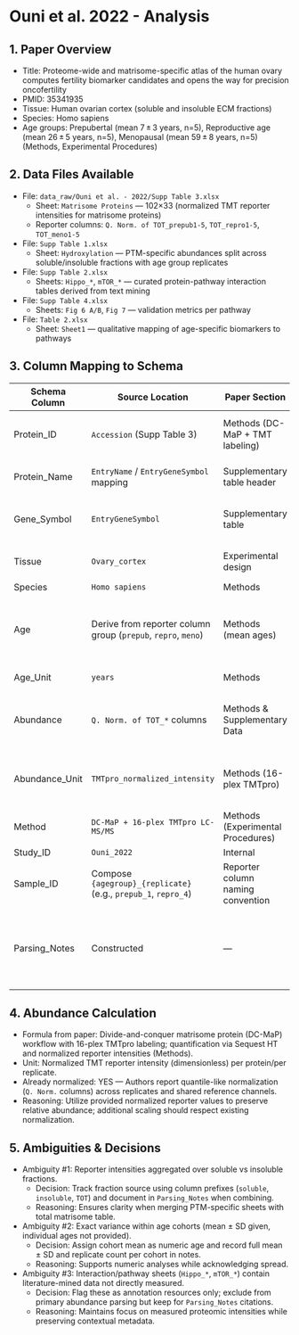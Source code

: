 # Ouni et al. 2022 - Analysis

## 1. Paper Overview
- Title: Proteome-wide and matrisome-specific atlas of the human ovary computes fertility biomarker candidates and opens the way for precision oncofertility
- PMID: 35341935
- Tissue: Human ovarian cortex (soluble and insoluble ECM fractions)
- Species: Homo sapiens
- Age groups: Prepubertal (mean 7 ± 3 years, n=5), Reproductive age (mean 26 ± 5 years, n=5), Menopausal (mean 59 ± 8 years, n=5) (Methods, Experimental Procedures)

## 2. Data Files Available
- File: `data_raw/Ouni et al. - 2022/Supp Table 3.xlsx`
  - Sheet: `Matrisome Proteins` — 102×33 (normalized TMT reporter intensities for matrisome proteins)
  - Reporter columns: `Q. Norm. of TOT_prepub1-5`, `TOT_repro1-5`, `TOT_meno1-5`
- File: `Supp Table 1.xlsx`
  - Sheet: `Hydroxylation` — PTM-specific abundances split across soluble/insoluble fractions with age group replicates
- File: `Supp Table 2.xlsx`
  - Sheets: `Hippo_*`, `mTOR_*` — curated protein-pathway interaction tables derived from text mining
- File: `Supp Table 4.xlsx`
  - Sheets: `Fig 6 A/B`, `Fig 7` — validation metrics per pathway
- File: `Table 2.xlsx`
  - Sheet: `Sheet1` — qualitative mapping of age-specific biomarkers to pathways

## 3. Column Mapping to Schema
| Schema Column | Source Location | Paper Section | Reasoning |
|---------------|----------------|---------------|-----------|
| Protein_ID | `Accession` (Supp Table 3) | Methods (DC-MaP + TMT labeling) | Thermo output provides UniProt accession numbers |
| Protein_Name | `EntryName` / `EntryGeneSymbol` mapping | Supplementary table header | Supplies protein mnemonic and gene symbol |
| Gene_Symbol | `EntryGeneSymbol` | Supplementary table | Official gene symbols used in pathway analysis |
| Tissue | `Ovary_cortex` | Experimental design | All samples from human ovarian cortex |
| Species | `Homo sapiens` | Methods | Human donors |
| Age | Derive from reporter column group (`prepub`, `repro`, `meno`) | Methods (mean ages) | Map each replicate to cohort mean age (7, 26, 59 years) with SD noted |
| Age_Unit | `years` | Methods | Ages reported in years |
| Abundance | `Q. Norm. of TOT_*` columns | Methods & Supplementary Data | Normalized TMT reporter intensities post-DC-MaP pipeline |
| Abundance_Unit | `TMTpro_normalized_intensity` | Methods (16-plex TMTpro) | Intensities normalized using Thermo Sequest HT outputs |
| Method | `DC-MaP + 16-plex TMTpro LC-MS/MS` | Methods (Experimental Procedures) | Sample prep and quant approach described |
| Study_ID | `Ouni_2022` | Internal | Unique identifier |
| Sample_ID | Compose `{agegroup}_{replicate}` (e.g., `prepub_1`, `repro_4`) | Reporter column naming convention | Maintains replicate provenance |
| Parsing_Notes | Constructed | — | Capture cohort mean±SD ages, soluble/insoluble origin if applicable, normalization pipeline |

## 4. Abundance Calculation
- Formula from paper: Divide-and-conquer matrisome protein (DC-MaP) workflow with 16-plex TMTpro labeling; quantification via Sequest HT and normalized reporter intensities (Methods).
- Unit: Normalized TMT reporter intensity (dimensionless) per protein/per replicate.
- Already normalized: YES — Authors report quantile-like normalization (`Q. Norm.` columns) across replicates and shared reference channels.
- Reasoning: Utilize provided normalized reporter values to preserve relative abundance; additional scaling should respect existing normalization.

## 5. Ambiguities & Decisions
- Ambiguity #1: Reporter intensities aggregated over soluble vs insoluble fractions.
  - Decision: Track fraction source using column prefixes (`soluble`, `insoluble`, `TOT`) and document in `Parsing_Notes` when combining.
  - Reasoning: Ensures clarity when merging PTM-specific sheets with total matrisome table.
- Ambiguity #2: Exact variance within age cohorts (mean ± SD given, individual ages not provided).
  - Decision: Assign cohort mean as numeric age and record full mean ± SD and replicate count per cohort in notes.
  - Reasoning: Supports numeric analyses while acknowledging spread.
- Ambiguity #3: Interaction/pathway sheets (`Hippo_*`, `mTOR_*`) contain literature-mined data not directly measured.
  - Decision: Flag these as annotation resources only; exclude from primary abundance parsing but keep for `Parsing_Notes` citations.
  - Reasoning: Maintains focus on measured proteomic intensities while preserving contextual metadata.
